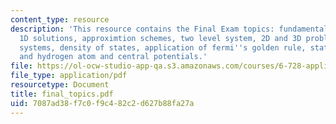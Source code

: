 ```yaml
---
content_type: resource
description: 'This resource contains the Final Exam topics: fundamentals of quantum,
  1D solutions, approximtion schemes, two level system, 2D and 3D problems, coupled
  systems, density of states, application of fermi''s golden rule, statistical mechanics
  and hydrogen atom and central potentials.'
file: https://ol-ocw-studio-app-qa.s3.amazonaws.com/courses/6-728-applied-quantum-and-statistical-physics-fall-2006/7087ad38f7c0f9c482c2d627b88fa27a_final_topics.pdf
file_type: application/pdf
resourcetype: Document
title: final_topics.pdf
uid: 7087ad38-f7c0-f9c4-82c2-d627b88fa27a
---
```


